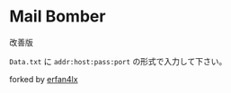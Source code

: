 # Mail Bomber

改善版

`Data.txt` に
`addr:host:pass:port`
の形式で入力して下さい。

forked by [erfan4lx](https://github.com/erfan4lx/Mail-Bomber)